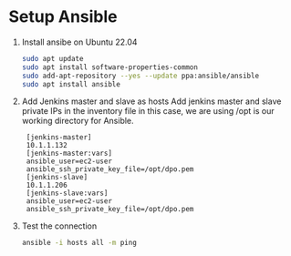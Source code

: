 
# Setup Ansible
1. Install ansibe on Ubuntu 22.04 
   ```sh 
   sudo apt update
   sudo apt install software-properties-common
   sudo add-apt-repository --yes --update ppa:ansible/ansible
   sudo apt install ansible
   ```

2. Add Jenkins master and slave as hosts 
Add jenkins master and slave private IPs in the inventory file 
in this case, we are using /opt is our working directory for Ansible. 
   ```
    [jenkins-master]
    10.1.1.132
    [jenkins-master:vars]
    ansible_user=ec2-user
    ansible_ssh_private_key_file=/opt/dpo.pem
    [jenkins-slave]
    10.1.1.206
    [jenkins-slave:vars]
    ansible_user=ec2-user
    ansible_ssh_private_key_file=/opt/dpo.pem
   ```

1. Test the connection  
   ```sh
   ansible -i hosts all -m ping 
   ```